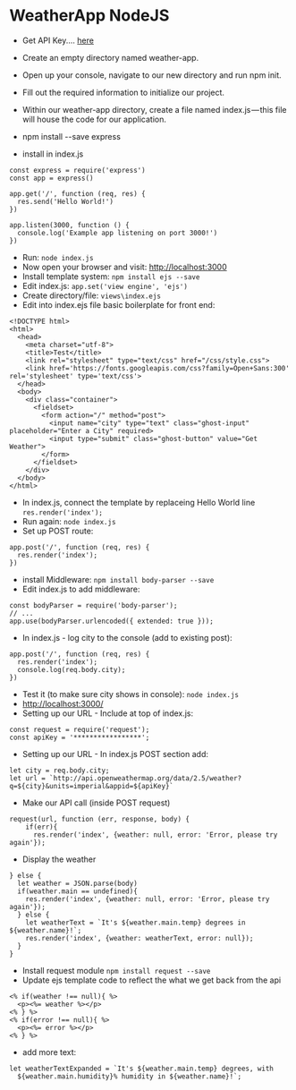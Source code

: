 # WeatherApp NodeJS

* Get API Key.... [here](https://openweathermap.org/)

* Create an empty directory named weather-app.
* Open up your console, navigate to our new directory and run npm init.
* Fill out the required information to initialize our project.
* Within our weather-app directory, create a file named index.js — this file will house the code for our application.
* npm install --save express
* install in index.js

```
const express = require('express')
const app = express()

app.get('/', function (req, res) {
  res.send('Hello World!')
})

app.listen(3000, function () {
  console.log('Example app listening on port 3000!')
})
```

* Run: ```node index.js```
* Now open your browser and visit: [http://localhost:3000](http://localhost:3000)
* Install template system: ```npm install ejs --save```
* Edit index.js: ```app.set('view engine', 'ejs')```
* Create directory/file: ```views\index.ejs```
* Edit into index.ejs file basic boilerplate for front end:

```
<!DOCTYPE html>
<html>
  <head>
    <meta charset="utf-8">
    <title>Test</title>
    <link rel="stylesheet" type="text/css" href="/css/style.css">
    <link href='https://fonts.googleapis.com/css?family=Open+Sans:300' rel='stylesheet' type='text/css'>
  </head>
  <body>
    <div class="container">
      <fieldset>
        <form action="/" method="post">
          <input name="city" type="text" class="ghost-input" placeholder="Enter a City" required>
          <input type="submit" class="ghost-button" value="Get Weather">
        </form>
      </fieldset>
    </div>
  </body>
</html>
```

* In index.js, connect the template by replaceing Hello World line ```res.render('index');```
* Run again: ```node index.js```
* Set up POST route:

```
app.post('/', function (req, res) {
  res.render('index');
})
```

* install Middleware: ```npm install body-parser --save```
* Edit index.js to add middleware:

```
const bodyParser = require('body-parser');
// ...
app.use(bodyParser.urlencoded({ extended: true }));
```

* In index.js - log city to the console (add to existing post):

```
app.post('/', function (req, res) {
  res.render('index');
  console.log(req.body.city);
})
```

* Test it (to make sure city shows in console): ```node index.js```
* [http://localhost:3000/](http://localhost:3000/)
* Setting up our URL - Include at top of index.js:

```
const request = require('request');
const apiKey = '*****************';
```

* Setting up our URL - In index.js POST section add:

```
let city = req.body.city;
let url = `http://api.openweathermap.org/data/2.5/weather?q=${city}&units=imperial&appid=${apiKey}`
```

* Make our API call (inside POST request)

```
request(url, function (err, response, body) {
    if(err){
      res.render('index', {weather: null, error: 'Error, please try again'});
```

* Display the weather

```
} else {
  let weather = JSON.parse(body)
  if(weather.main == undefined){
    res.render('index', {weather: null, error: 'Error, please try again'});
  } else {
    let weatherText = `It's ${weather.main.temp} degrees in ${weather.name}!`;
    res.render('index', {weather: weatherText, error: null});
  }
}
```

* Install request module ```npm install request --save```
* Update ejs template code to reflect the what we get back from the api

```
<% if(weather !== null){ %>
  <p><%= weather %></p>
<% } %>
<% if(error !== null){ %>
  <p><%= error %></p>
<% } %>
```

* add more text:
```
let weatherTextExpanded = `It's ${weather.main.temp} degrees, with
  ${weather.main.humidity}% humidity in ${weather.name}!`;
```
